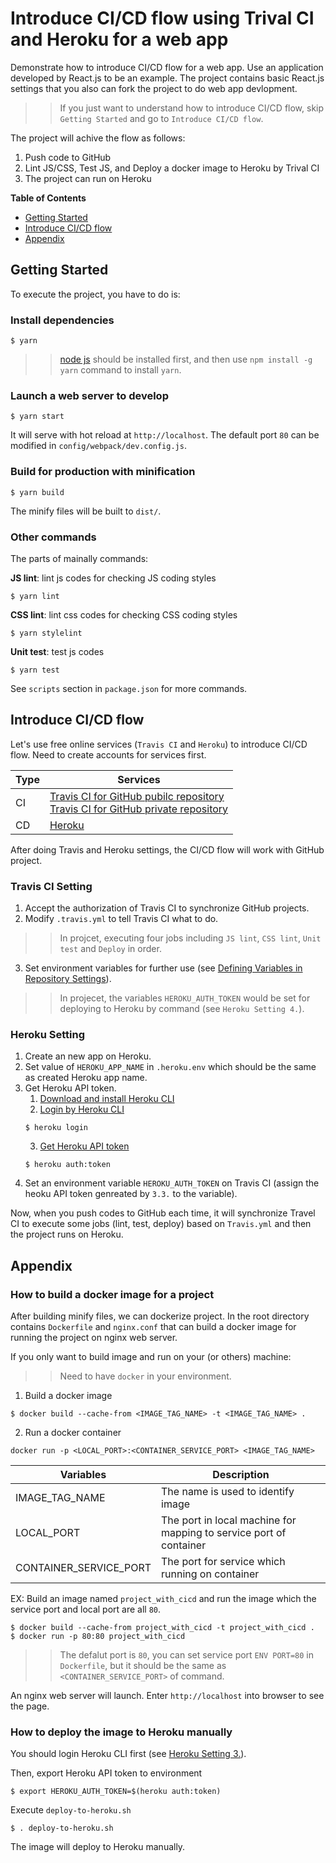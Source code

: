 # Introduce CI/CD flow using Trival CI and Heroku for a web app
Demonstrate how to introduce CI/CD flow for a web app. Use an application developed by React.js to be an example. The project contains basic React.js settings that you also can fork the project to do web app devlopment.

>> If you just want to understand how to introduce CI/CD flow, skip `Getting Started` and go to `Introduce CI/CD flow`.

The project will achive the flow as follows:
1. Push code to GitHub
2. Lint JS/CSS, Test JS, and Deploy a docker image to Heroku by Trival CI
3. The project can run on Heroku

**Table of Contents**
- [Getting Started](#getting-started)
- [Introduce CI/CD flow](#introduce-cicd-flow)
- [Appendix](#appendix)

## Getting Started
To execute the project, you have to do is:

### Install dependencies
```
$ yarn
```
>> [node js](https://nodejs.org/en/download/) should be installed first, and then use `npm install -g yarn` command to install `yarn`.

### Launch a web server to develop
```
$ yarn start
```
It will serve with hot reload at `http://localhost`. The default port `80` can be modified in `config/webpack/dev.config.js`.

### Build for production with minification
```
$ yarn build
```
The minify files will be built to `dist/`.

### Other commands
The parts of mainally commands:

**JS lint**: lint js codes for checking JS coding styles
```
$ yarn lint
```

**CSS lint**: lint css codes for checking CSS coding styles
```
$ yarn stylelint
```

**Unit test**: test js codes
```
$ yarn test
```

See `scripts` section in `package.json` for more commands.

## Introduce CI/CD flow
Let's use free online services (`Travis CI` and `Heroku`) to introduce CI/CD flow. Need to create accounts for services first.

|Type|Services|
|----|--------|
|CI|[Travis CI for GitHub pubilc repository](https://travis-ci.org/)<br>[Travis CI for GitHub private repository](https://travis-ci.com/)|
|CD|[Heroku](https://www.heroku.com/)|

After doing Travis and Heroku settings, the CI/CD flow will work with GitHub project.

### Travis CI Setting
1. Accept the authorization of Travis CI to synchronize GitHub projects.
2. Modify `.travis.yml` to tell Travis CI what to do.
>> In projcet, executing four jobs including `JS lint`, `CSS lint`, `Unit test` and `Deploy` in order.
3. Set environment variables for further use (see [Defining Variables in Repository Settings](https://docs.travis-ci.com/user/environment-variables/#defining-variables-in-repository-settings)).

>> In projecet, the variables `HEROKU_AUTH_TOKEN` would be set for deploying to Heroku by command (see `Heroku Setting 4.`).

### Heroku Setting
1. Create an new app on Heroku.
2. Set value of `HEROKU_APP_NAME` in `.heroku.env` which should be the same as created Heroku app name.
3. Get Heroku API token.
    1. [Download and install Heroku CLI](https://devcenter.heroku.com/articles/heroku-cli#download-and-install)
    2. [Login by Heroku CLI](https://devcenter.heroku.com/articles/heroku-cli#getting-started)
    ```
    $ heroku login
    ```
    3. [Get Heroku API token](https://devcenter.heroku.com/articles/authentication#retrieving-the-api-token)
    ```
    $ heroku auth:token
    ```
4. Set an environment variable `HEROKU_AUTH_TOKEN` on Travis CI (assign the heoku API token genreated by `3.3.` to the variable).

Now, when you push codes to GitHub each time, it will synchronize Travel CI to execute some jobs (lint, test, deploy) based on `Travis.yml` and then the project runs on Heroku.

## Appendix
### How to build a docker image for a project
After building minify files, we can dockerize project. In the root directory contains `Dockerfile` and `nginx.conf` that can build a docker image for running the project on nginx web server.

If you only want to build image and run on your (or others) machine:
>> Need to have `docker` in your environment.

1. Build a docker image
```
$ docker build --cache-from <IMAGE_TAG_NAME> -t <IMAGE_TAG_NAME> .
```
2. Run a docker container
```
docker run -p <LOCAL_PORT>:<CONTAINER_SERVICE_PORT> <IMAGE_TAG_NAME>
```

|Variables|Description|
|---------|-----------|
|IMAGE_TAG_NAME|The name is used to identify image|
|LOCAL_PORT|The port in local machine for mapping to service port of container|
|CONTAINER_SERVICE_PORT|The port for service which running on container|

EX:
Build an image named `project_with_cicd` and run the image which the service port and local port are all `80`.
```
$ docker build --cache-from project_with_cicd -t project_with_cicd .
$ docker run -p 80:80 project_with_cicd
```

>> The defalut port is `80`, you can set service port `ENV PORT=80` in `Dockerfile`, but it should be the same as `<CONTAINER_SERVICE_PORT>` of command.

An nginx web server will launch. Enter `http://localhost` into browser to see the page.

### How to deploy the image to Heroku manually
You should login Heroku CLI first (see [Heroku Setting 3.](#heroku-setting)). 

Then, export Heroku API token to environment

```
$ export HEROKU_AUTH_TOKEN=$(heroku auth:token)
```

Execute `deploy-to-heroku.sh`
```
$ . deploy-to-heroku.sh
```

The image will deploy to Heroku manually.
